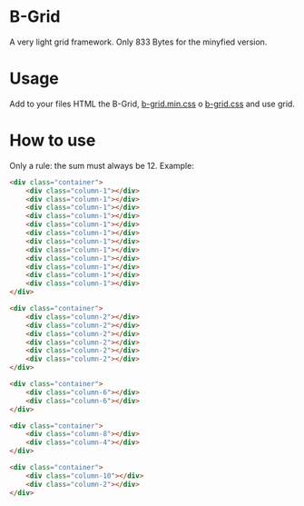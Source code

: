 # B-Grid
A very light grid framework. Only 833 Bytes for the minyfied version.

# Usage
Add to your files HTML the B-Grid, [b-grid.min.css](b-grid.min.css) o [b-grid.css](cssdebugger.css) and use grid.

# How to use
Only a rule: the sum must always be 12. Example:

```html
<div class="container">
    <div class="column-1"></div>
    <div class="column-1"></div>
    <div class="column-1"></div>
    <div class="column-1"></div>
    <div class="column-1"></div>
    <div class="column-1"></div>
    <div class="column-1"></div>
    <div class="column-1"></div>
    <div class="column-1"></div>
    <div class="column-1"></div>
    <div class="column-1"></div>
    <div class="column-1"></div>
</div>
```
```html
<div class="container">
    <div class="column-2"></div>
    <div class="column-2"></div>
    <div class="column-2"></div>
    <div class="column-2"></div>
    <div class="column-2"></div>
    <div class="column-2"></div>
</div>
```
```html
<div class="container">
    <div class="column-6"></div>
    <div class="column-6"></div>
</div>
```
```html
<div class="container">
    <div class="column-8"></div>
    <div class="column-4"></div>
</div>
```
```html
<div class="container">
    <div class="column-10"></div>
    <div class="column-2"></div>
</div>
```
